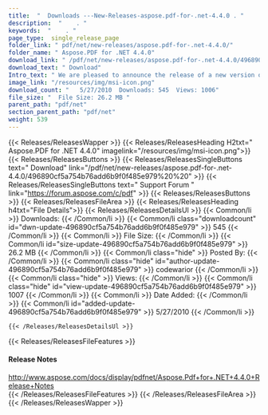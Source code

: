 ```yaml
---
title:  "  Downloads ---New-Releases-aspose.pdf-for-.net-4.4.0 . " 
description:  "    . " 
keywords:  "    . " 
page_type:  single_release_page
folder_link: " pdf/net/new-releases/aspose.pdf-for-.net-4.4.0/"
folder_name: " Aspose.PDF for .NET 4.4.0"
download_link: " /pdf/net/new-releases/aspose.pdf-for-.net-4.4.0/496890cf5a754b76add6b9f0f485e979"
download_text: " Download"
Intro_text: " We are pleased to announce the release of a new version of Aspose.Pdf for .NET w..."
image_link: "/resources/img/msi-icon.png"
download_count: "   5/27/2010  Downloads: 545  Views: 1006"
file_size: "  File Size: 26.2 MB "
parent_path: "pdf/net"
section_parent_path: "pdf/net"
weight: 539
---
```


{{< Releases/ReleasesWapper >}}
  {{< Releases/ReleasesHeading H2txt=" Aspose.PDF for .NET 4.4.0" imagelink="/resources/img/msi-icon.png">}}
  {{< Releases/ReleasesButtons >}}
    {{< Releases/ReleasesSingleButtons text=" Download" link="/pdf/net/new-releases/aspose.pdf-for-.net-4.4.0/496890cf5a754b76add6b9f0f485e979%20%20" >}}
    {{< Releases/ReleasesSingleButtons text=" Support Forum " link="https://forum.aspose.com/c/pdf" >}}
  {{< Releases/ReleasesButtons >}}
  {{< Releases/ReleasesFileArea >}}
    {{< Releases/ReleasesHeading h4txt="File Details">}}
    {{< Releases/ReleasesDetailsUl >}}
            {{< Common/li  >}} Downloads: {{< /Common/li >}} 
      {{< Common/li class="downloadcount" id="dwn-update-496890cf5a754b76add6b9f0f485e979" >}} 545 {{< /Common/li >}} 
      {{< Common/li  >}} File Size: {{< /Common/li >}} 
      {{< Common/li id="size-update-496890cf5a754b76add6b9f0f485e979" >}} 26.2 MB {{< /Common/li >}} 
      {{< Common/li  class="hide" >}} Posted By: {{< /Common/li >}} 
      {{< Common/li class="hide" id="author-update-496890cf5a754b76add6b9f0f485e979" >}} codewarior {{< /Common/li >}} 
      {{< Common/li class="hide"  >}} Views: {{< /Common/li >}} 
      {{< Common/li class="hide" id="view-update-496890cf5a754b76add6b9f0f485e979" >}} 1007 {{< /Common/li >}} 
      {{< Common/li  >}} Date Added: {{< /Common/li >}} 
      {{< Common/li id="added-update-496890cf5a754b76add6b9f0f485e979" >}} 5/27/2010 {{< /Common/li >}} 

    {{< /Releases/ReleasesDetailsUl >}}

  {{< Releases/ReleasesFileFeatures >}}
      <h4>Release Notes</h4><div><a href="http://www.aspose.com/docs/display/pdfnet/Aspose.Pdf+for+.NET+4.4.0+Release+Notes">http://www.aspose.com/docs/display/pdfnet/Aspose.Pdf+for+.NET+4.4.0+Release+Notes</a></div>
  {{< /Releases/ReleasesFileFeatures >}}
 {{< /Releases/ReleasesFileArea >}}
{{< /Releases/ReleasesWapper >}}


